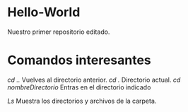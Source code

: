 # Hello-World
Nuestro primer repositorio editado.

# Comandos interesantes
*cd ..* Vuelves al directorio anterior.
*cd .* Directorio actual.
*cd nombreDirectorio*  Entras en el directorio indicado

*Ls* Muestra los directorios y archivos de la carpeta.